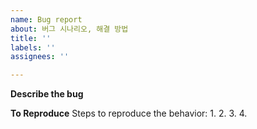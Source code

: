 ```yaml
---
name: Bug report
about: 버그 시나리오, 해결 방법
title: ''
labels: ''
assignees: ''

---
```


**Describe the bug**
>

**To Reproduce**
Steps to reproduce the behavior:
1. 
2. 
3. 
4.
